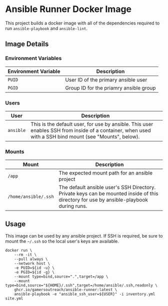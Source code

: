 # Ansible Runner Docker Image

This project builds a docker image with all of the dependencies required to run `ansible-playbook` and `ansible-lint`.

## Image Details

### Environment Variables

| Environment Variable | Description                            |
| -------------------- | -------------------------------------- |
| `PUID`               | User ID of the primary ansible user    |
| `PGID`               | Group ID for the priamry ansible group |

### Users

| User      | Description                                                                                                                                            |
| --------- | ------------------------------------------------------------------------------------------------------------------------------------------------------ |
| `ansible` | This is the default user, for use by ansible. This user enables SSH from inside of a container, when used with a SSH bind mount (see "Mounts", below). |

### Mounts

| Mount                | Description                                                                                                                             |
| -------------------- | --------------------------------------------------------------------------------------------------------------------------------------- |
| `/app`               | The expected mount path for an ansible project                                                                                          |
| `/home/ansible/.ssh` | The default ansible user's SSH Directory. Private keys can be mounted inside of this directory for use by ansible-playbook during runs. |

## Usage

This image can be used by any ansible project. If SSH is required, be sure to mount the `~/.ssh` so the local user's keys are available.

```shell
docker run \
    --rm -it \
    --pull always \
    --network host \
    -e PUID=${id -u} \
    -e PGID=${id -g} \
    --mount type=bind,source=".",target=/app \
    --mount type=bind,source="${HOME}/.ssh",target=/home/ansible/.ssh,readonly \
    ghcr.io/gamersoutreach/ansible-runner:latest \
    ansible-playbook -e "ansible_ssh_user=${USER}" -i inventory.yml site.yml
```
